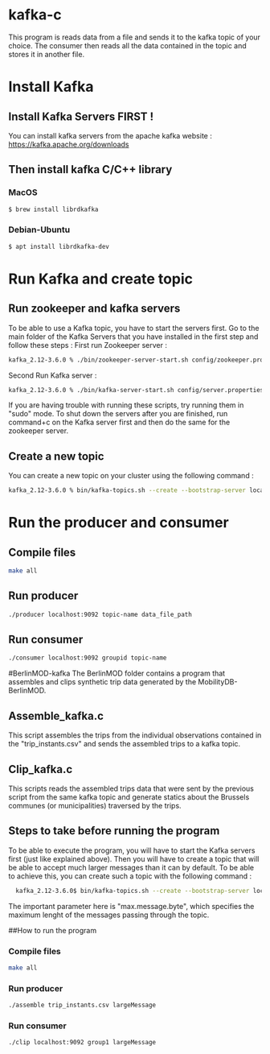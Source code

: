 # kafka-c

This program is  reads data from a file and sends it to the kafka topic of your choice. The consumer then reads all the data contained in the topic and stores it in another file.



# Install Kafka
## Install Kafka Servers FIRST !
You can install kafka servers from the apache kafka website : https://kafka.apache.org/downloads 
## Then install kafka C/C++ library 
### MacOS 
```bash
$ brew install librdkafka
```
### Debian-Ubuntu
```bash
$ apt install librdkafka-dev
```

# Run Kafka and create topic
## Run zookeeper and kafka servers
To be able to use a Kafka topic, you have to start the servers first. Go to the main folder of the Kafka Servers that you have installed in the first step and follow these steps : 
First run Zookeeper server : 
  ```bash
kafka_2.12-3.6.0 % ./bin/zookeeper-server-start.sh config/zookeeper.properties &
```
Second Run Kafka server :   
```bash
kafka_2.12-3.6.0 % ./bin/kafka-server-start.sh config/server.properties &
```
If you are having trouble with running these scripts, try running them in "sudo" mode.
To shut down the servers after you are finished, run command+c on the Kafka server first and then do the same for the zookeeper server.

## Create a new topic

  You can create a new topic on your cluster using the following command : <br>
  ```bash
  kafka_2.12-3.6.0 % bin/kafka-topics.sh --create --bootstrap-server localhost:9092 --replication-factor 1 --partitions 3 --topic topic-name
  ```


# Run the producer and consumer
## Compile files 
```bash
make all
```

## Run producer 
```bash
./producer localhost:9092 topic-name data_file_path
```
## Run consumer
```bash
./consumer localhost:9092 groupid topic-name
```
#BerlinMOD-kafka
The BerlinMOD folder contains a program that assembles and clips synthetic trip data generated by the MobilityDB-BerlinMOD. 
## Assemble_kafka.c
This script assembles the trips from the individual observations contained in the "trip_instants.csv" and sends the assembled trips to a kafka topic.
## Clip_kafka.c
This scripts reads the assembled trips data that were sent by the previous script from the same kafka topic and generate statics about the Brussels communes (or municipalities) traversed by the trips.


## Steps to take before running the program
To be able to execute the program, you will have to start the Kafka servers first (just like explained above). Then you will have to create a topic that will be able to accept much larger messages than it can by default. To be able to achieve this, you can create such a topic with the following command :
```bash
  kafka_2.12-3.6.0$ bin/kafka-topics.sh --create --bootstrap-server localhost:9092 --replication-factor 1 --partitions 3 --topic largeMessage --add-config max.message.bytes=10485880
```
The important parameter here is "max.message.byte", which specifies the maximum lenght of the messages passing through the topic.

##How to run the program
### Compile files 
```bash
make all
```
### Run producer
```bash
./assemble trip_instants.csv largeMessage
```
### Run consumer
```bash
./clip localhost:9092 group1 largeMessage
```

   


